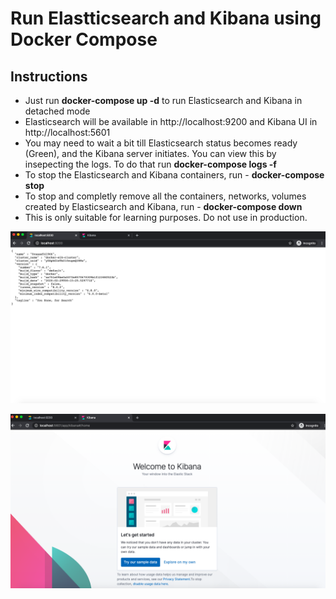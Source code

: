 # Run Elastticsearch and Kibana using Docker Compose

## Instructions
- Just run **docker-compose up -d** to run Elasticsearch and Kibana in detached mode
- Elasticsearch will be available in http://localhost:9200 and Kibana UI in http://localhost:5601
- You may need to wait a bit till Elasticsearch status becomes ready (Green), and the Kibana server initiates. You can view this by insepecting the logs. To do that run **docker-compose logs -f**
- To stop the Elasticsearch and Kibana containers, run - **docker-compose stop**
- To stop and completly remove all the containers, networks, volumes created by Elasticsearch and Kibana, run - **docker-compose down**
- This is only suitable for learning purposes. Do not use in production.


![Elasticsearch In Browser](/Microservices/kibana_elasticsearch/elasticsearch.png "Elasticsearch In Action")

![Kibana In Browser](/Microservices/kibana_elasticsearch/kibana.png "Kibana In Action")


